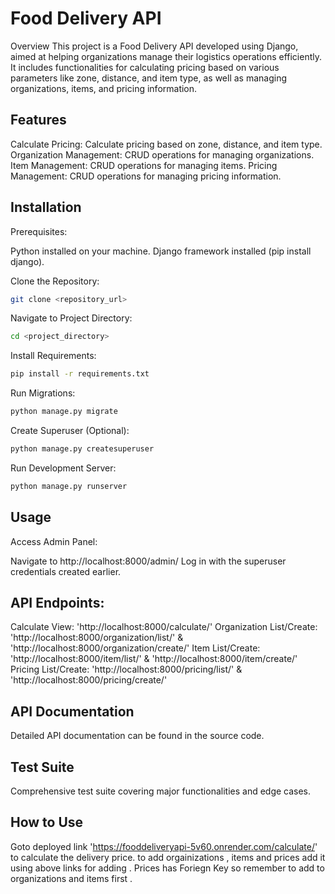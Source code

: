 
# Food Delivery API
Overview
This project is a Food Delivery API developed using Django, aimed at helping organizations manage their logistics operations efficiently. It includes functionalities for calculating pricing based on various parameters like zone, distance, and item type, as well as managing organizations, items, and pricing information.

## Features
Calculate Pricing: Calculate pricing based on zone, distance, and item type.
Organization Management: CRUD operations for managing organizations.
Item Management: CRUD operations for managing items.
Pricing Management: CRUD operations for managing pricing information.

## Installation
Prerequisites:

Python installed on your machine.
Django framework installed (pip install django).

Clone the Repository:
```bash
git clone <repository_url>
```

Navigate to Project Directory:
```bash
cd <project_directory>
```

Install Requirements:
```bash
pip install -r requirements.txt
```
Run Migrations:

```bash
python manage.py migrate
```

Create Superuser (Optional):

```bash
python manage.py createsuperuser
```

Run Development Server:

```bash
python manage.py runserver
```

## Usage
Access Admin Panel:

Navigate to http://localhost:8000/admin/
Log in with the superuser credentials created earlier.

## API Endpoints:

Calculate View: 'http://localhost:8000/calculate/'
Organization List/Create: 'http://localhost:8000/organization/list/' & 'http://localhost:8000/organization/create/'
Item List/Create: 'http://localhost:8000/item/list/' & 'http://localhost:8000/item/create/'
Pricing List/Create: 'http://localhost:8000/pricing/list/' & 'http://localhost:8000/pricing/create/'

## API Documentation
Detailed API documentation can be found in the source code.

## Test Suite
Comprehensive test suite covering major functionalities and edge cases.

## How to Use
Goto deployed link 'https://fooddeliveryapi-5v60.onrender.com/calculate/' to calculate the delivery price.
to add orgainizations , items and prices add it using above links for adding .
Prices has Foriegn Key so remember to add to organizations and items first .
